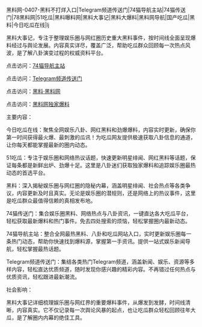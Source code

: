 #
黑料网-0407-黑料不打烊入口|Telegram频道传送门|74猫导航主站|74猫传送门|78黑料网|51吃瓜|黑料曝料网|黑料大事记|黑料大爆料|黑料网导航|国产吃瓜|黑料|今日吃瓜在线|lj

黑料大事记，专注于整理娱乐圈与网红圈历史重大黑料事件，按时间线全面呈现爆料经过与舆论发展。内容真实详尽，覆盖广泛，帮助吃瓜群众回顾每一次热点风波，是了解八卦演变过程的权威资料平台。


点击访问：<a href="https://74mao.com/">74猫导航主站</a>

点击访问：<a href="https://74mao.com/">Telegram频道传送门</a>

点击访问：<a href="https://jha.pages.dev/">黑料·黑料网</a>

点击访问：<a href="https://gbs-3wd.pages.dev/">黑料网独家爆料</a>


主要内容：

今日吃瓜在线：聚焦全网娱乐八卦、网红黑料和劲爆爆料，内容实时更新，确保你第一时间获得最火爆、最刺激的瓜讯！为吃瓜网友提供极速获取八卦信息的通道，让你每天都能掌握最新的圈内动态。

51吃瓜：专注于娱乐圈和网络热议话题，快速更新明星绯闻、网红黑料等话题，保证每条都是新鲜出炉、劲爆十足。这里是八卦迷们获取独家爆料和追踪娱乐圈最热动态的首选平台。

黑料：深入揭秘娱乐圈与网红圈的隐秘内幕，涵盖明星绯闻、社会热点等各类争议，内容更新及时且真实。无论是娱乐圈的潜规则，还是网络上的热议事件，这里是吃瓜群众最值得信赖的真相发布地。

74猫传送门：集合娱乐圈黑料、网络热点与八卦资讯，一键直达各大吃瓜平台，轻松获取最新爆料和热门事件。免去四处搜索的烦恼，轻松掌握圈内最新动态。

74猫导航主站：整合全网最热黑料、八卦和吃瓜网站入口，实时更新娱乐圈每一条热门动态，帮助你快速找到爆料源，掌握第一手资讯。提供一站式娱乐新闻导航，轻松掌握最热话题。

Telegram频道传送门：集结各类热门Telegram频道，涵盖新闻、娱乐、资源等多样内容，轻松直达优质频道，随时发现你感兴趣的精彩内容。不再错过任何热点与优质资讯，轻松跟进最新潮流。

社会影响：

黑料大事记详细梳理娱乐圈与网红界的重要爆料事件，从爆发到发酵，时间线清晰，内容真实。它不仅记录每一次舆论风暴的起点，也让吃瓜群众轻松回顾往年大瓜，是了解圈内内幕的绝佳工具。

<span style="display:none;">[Canonical link](https://github.com/Nguquadi555/61879 ）</span>
